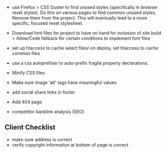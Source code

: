 * use Firefox > CSS Duster to find unused styles (specifically in browser reset styles). Do this on various pages to find common unused styles. Remove them from the project. This will eventually lead to a more specific, focused reset stylesheet.
* Download font files for project to have on hand for inclusion of site build > Allow/Code fallback for certain conditions to implement font files
* set up htaccess to cache select files/ on deploy, set htaccess to cache common files
* use a css autoprefixer to auto-prefix fragile property declarations.
* Minify CSS files
* Make sure image 'alt' tags have meaningful values
* add social share links in footer
* Add 404 page

* competitor backlink analysis (SEO)

## Client Checklist
- make sure address is correct
- verify copyright information at bottom of page is correct
